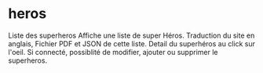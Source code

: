 # heros
Liste des superheros
Affiche une liste de super Héros.
Traduction du site en anglais, Fichier PDF et JSON de cette liste.
Detail du superhéros au click sur l'oeil.
Si connecté, possiblité de modifier, ajouter ou supprimer le superheros.
